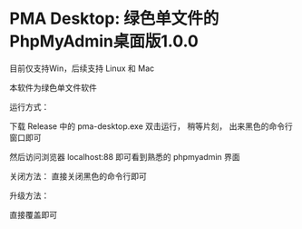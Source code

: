 PMA Desktop: 绿色单文件的PhpMyAdmin桌面版1.0.0
==============================================

目前仅支持Win，后续支持 Linux 和 Mac

本软件为绿色单文件软件

运行方式：

下载 Release 中的 pma-desktop.exe 双击运行， 稍等片刻， 出来黑色的命令行窗口即可

然后访问浏览器  localhost:88  即可看到熟悉的 phpmyadmin 界面

关闭方法：
直接关闭黑色的命令行即可


升级方法：

直接覆盖即可